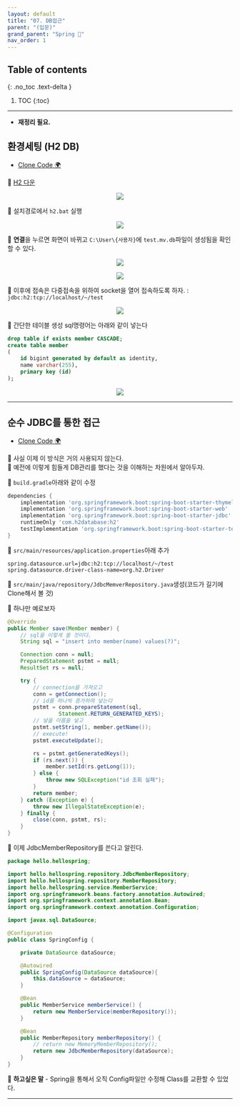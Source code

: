 ```yaml
---
layout: default
title: "07. DB접근"
parent: "(입문)"
grand_parent: "Spring 🐍"
nav_order: 1
---
```


## Table of contents
{: .no_toc .text-delta }

1. TOC
{:toc}

---

* **재정리 필요.**


## 환경세팅 (H2 DB)

* [Clone Code 🌍](https://github.com/EasyCoding-7/spring-entry/tree/7-1)

🚗 [H2 다운](https://www.h2database.com/html/main.html)

<p align="center">
  <img src="https://taehyungs-programming-blog.github.io/blog/assets/images/spring/entry/entry-7-1.png"/>
</p>

🚗 설치경로에서 `h2.bat` 실행

<p align="center">
  <img src="https://taehyungs-programming-blog.github.io/blog/assets/images/spring/entry/entry-7-2.png"/>
</p>

🚗 **연결**을 누르면 화면이 바뀌고 `C:\User\{사용자}`에 `test.mv.db`파일이 생성됨을 확인할 수 있다.

<p align="center">
  <img src="https://taehyungs-programming-blog.github.io/blog/assets/images/spring/entry/entry-7-3.png"/>
</p>

<p align="center">
  <img src="https://taehyungs-programming-blog.github.io/blog/assets/images/spring/entry/entry-7-4.png"/>
</p>

🚗 이후에 접속은 다중접속을 위하여 socket을 열어 접속하도록 하자. : `jdbc:h2:tcp://localhost/~/test`

<p align="center">
  <img src="https://taehyungs-programming-blog.github.io/blog/assets/images/spring/entry/entry-7-5.png"/>
</p>

🚗 간단한 테이블 생성 sql명령어는 아래와 같이 넣는다

```sql
drop table if exists member CASCADE;
create table member
(
    id bigint generated by default as identity,
    name varchar(255),
    primary key (id)
);
```

<p align="center">
  <img src="https://taehyungs-programming-blog.github.io/blog/assets/images/spring/entry/entry-7-6.png"/>
</p>

---

## 순수 JDBC를 통한 접근

* [Clone Code 🌍](https://github.com/EasyCoding-7/spring-entry/tree/7-2)

🚕 사실 이제 이 방식은 거의 사용되지 않는다.<br>
🚕 예전에 이렇게 힘들게 DB관리를 했다는 것을 이해하는 차원에서 알아두자.

🚕 `build.gradle`아래와 같이 수정

```gradle
dependencies {
	implementation 'org.springframework.boot:spring-boot-starter-thymeleaf'
	implementation 'org.springframework.boot:spring-boot-starter-web'
	implementation 'org.springframework.boot:spring-boot-starter-jdbc'
	runtimeOnly 'com.h2database:h2'
	testImplementation 'org.springframework.boot:spring-boot-starter-test'
}
```

🚕 `src/main/resources/application.properties`아래 추가

```
spring.datasource.url=jdbc:h2:tcp://localhost/~/test
spring.datasource.driver-class-name=org.h2.Driver
```

🚕 `src/main/java/repository/JdbcMemverRepository.java`생성(코드가 길기에 Clone해서 볼 것)

🚕 하나만 예로보자

```java
@Override
public Member save(Member member) {
    // sql을 이렇게 쓸 것이다.
    String sql = "insert into member(name) values(?)";

    Connection conn = null;
    PreparedStatement pstmt = null;
    ResultSet rs = null;

    try {
        // connection을 가져오고
        conn = getConnection();
        // id를 하나씩 증가하며 넣는다
        pstmt = conn.prepareStatement(sql,
                Statement.RETURN_GENERATED_KEYS);
        // 넣을 이름을 넣고
        pstmt.setString(1, member.getName());
        // execute!
        pstmt.executeUpdate();

        rs = pstmt.getGeneratedKeys();
        if (rs.next()) {
            member.setId(rs.getLong(1));
        } else {
            throw new SQLException("id 조회 실패");
        }
        return member;
    } catch (Exception e) {
        throw new IllegalStateException(e);
    } finally {
        close(conn, pstmt, rs);
    }
}
```

🚕 이제 JdbcMemberRepository를 쓴다고 알린다.

```java
package hello.hellospring;

import hello.hellospring.repository.JdbcMemberRepository;
import hello.hellospring.repository.MemberRepository;
import hello.hellospring.service.MemberService;
import org.springframework.beans.factory.annotation.Autowired;
import org.springframework.context.annotation.Bean;
import org.springframework.context.annotation.Configuration;

import javax.sql.DataSource;

@Configuration
public class SpringConfig {

    private DataSource dataSource;

    @Autowired
    public SpringConfig(DataSource dataSource){
        this.dataSource = dataSource;
    }

    @Bean
    public MemberService memberService() {
        return new MemberService(memberRepository());
    }

    @Bean
    public MemberRepository memberRepository() {
        // return new MemoryMemberRepository();
        return new JdbcMemberRepository(dataSource);
    }
}
```

🚕 **하고싶은 말** - Spring을 통해서 오직 Config파일만 수정해 Class를 교환할 수 있었다.

---

